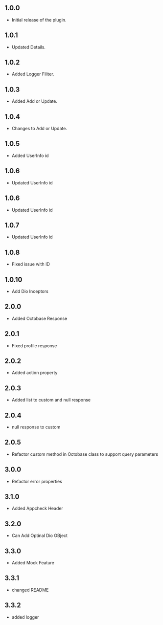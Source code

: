 ## 1.0.0

* Initial release of the plugin.

## 1.0.1

* Updated Details.

## 1.0.2

* Added Logger Filiter.

## 1.0.3

* Added Add or Update.

## 1.0.4

* Changes to Add or Update.

## 1.0.5

* Added UserInfo id

## 1.0.6

* Updated UserInfo id

## 1.0.6

* Updated UserInfo id

## 1.0.7

* Updated UserInfo id

## 1.0.8

* Fixed issue with ID

## 1.0.10

* Add Dio Inceptors

## 2.0.0

* Added Octobase Response

## 2.0.1

* Fixed profile response


## 2.0.2

* Added action property

## 2.0.3

* Added list to custom and null response

## 2.0.4

* null response to custom

## 2.0.5

* Refactor custom method in Octobase class to support query parameters

## 3.0.0

* Refactor error properties

## 3.1.0

* Added Appcheck Header

## 3.2.0

* Can Add Optinal Dio OBject

## 3.3.0

* Added Mock Feature

## 3.3.1

* changed README

## 3.3.2

* added logger